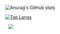 ![Anurag's GitHub stats](https://github-readme-stats.vercel.app/api?username=anuraghazra&theme=gruvbox_light_icons=true)





[![Top Langs](https://github-readme-stats.vercel.app/api/top-langs/?username=anuraghazra&layout=compact)](https://github.com/anuraghazra/github-readme-stats)

<a href="https://jellydeok.tistory.com/">
    <img 
        src="http://img.shields.io/badge/-티스토리-배경색(ex.222222)?style=flat&logo=아이콘명(ex.Vector Logo Zone)&link=https://jellydeok.tistory.com/"
        style="height : auto; margin-left : 10px; margin-right : 10px;"/>
</a>
